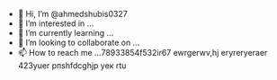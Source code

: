 - 👋 Hi, I’m @ahmedshubis0327
- 👀 I’m interested in ...
- 🌱 I’m currently learning ...
- 💞️ I’m looking to collaborate on ...
- 📫 How to reach me ...78933854f532ir67 ewrgerwv,hj eryreryeraer
423yuer рпshfdcghjр уек rtu
<!---jd yt
ahmedshubis0327/ahmedshubis0327 is a ✨ special ✨ repository because its `README.md` (this file) appears on your GitHub profile.
You can click the Preview link to take a look at your changes.
--->
